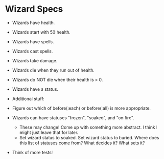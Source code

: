 # Wizard Specs

* Wizards have health.
* Wizards start with 50 health.
* Wizards have spells.
* Wizards cast spells.
* Wizards take damage.
* Wizards die when they run out of health.
* Wizards do NOT die when their health is > 0.
* Wizards have a status.

* Additional stuff:
* Figure out which of before(:each) or before(:all) is more appropriate.
* Wizards can have statuses "frozen", "soaked", and "on fire".
  * These may change! Come up with something more abstract. I think I might just leave that for later.
  * Set wizard status to soaked. Set wizard status to buried. Where does this list of statuses come from? What decides it? What sets it?
* Think of more tests!
